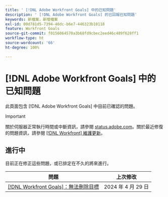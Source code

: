 ```yaml
---
title: ' [!DNL Adobe Workfront Goals] 中的已知問題'
description: ' [!DNL Adobe Workfront Goals] 的已回報已知問題'
keywords: 新檔案，新增檔案
exl-id: 00d781d5-7394-46dc-b6e7-446323b10118
feature: Workfront Goals
source-git-commit: f0156064570a3b68fd9cbec2eed46c489f628ff1
workflow-type: ht
source-wordcount: '66'
ht-degree: 100%

---
```


# [!DNL Adobe Workfront Goals] 中的已知問題

此頁面包含 [!DNL Adobe Workfront Goals] 中目前已確認的問題。

>[!IMPORTANT]
>
>關於伺服器正常執行時間或中斷資訊，請參閱 [status.adobe.com](https://status.adobe.com)。關於最近修復的問題資訊，請參閱 [[!DNL Workfront] 維護更新](../maintenance/current-updates.md)。

## 進行中

目前正在修正這些問題，或已排定在不久的將來進行。

| **問題** | **上次修改** |
|----------------------------------| ----------------- |
| [[!DNL Workfront Goals]：無法刪除目標](known-issues-workfront/wf-goals-cannot-delete-goal.md) | 2024 年 4 月 29 日 |

<!--


-->
